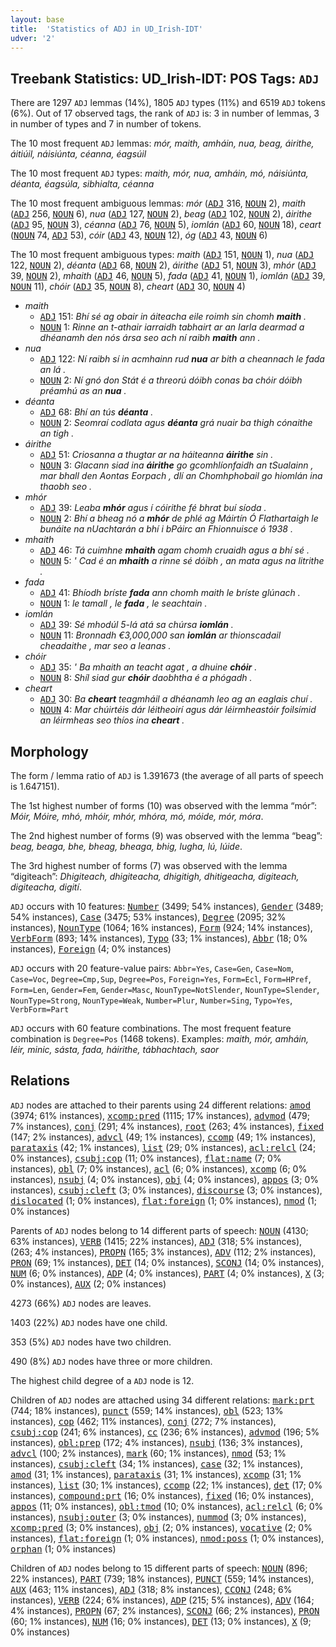 ```yaml
---
layout: base
title:  'Statistics of ADJ in UD_Irish-IDT'
udver: '2'
---
```


## Treebank Statistics: UD_Irish-IDT: POS Tags: `ADJ`

There are 1297 `ADJ` lemmas (14%), 1805 `ADJ` types (11%) and 6519 `ADJ` tokens (6%).
Out of 17 observed tags, the rank of `ADJ` is: 3 in number of lemmas, 3 in number of types and 7 in number of tokens.

The 10 most frequent `ADJ` lemmas: <em>mór, maith, amháin, nua, beag, áirithe, áitiúil, náisiúnta, céanna, éagsúil</em>

The 10 most frequent `ADJ` types:  <em>maith, mór, nua, amháin, mó, náisiúnta, déanta, éagsúla, sibhialta, céanna</em>

The 10 most frequent ambiguous lemmas: <em>mór</em> (<tt><a href="ga_idt-pos-ADJ.html">ADJ</a></tt> 316, <tt><a href="ga_idt-pos-NOUN.html">NOUN</a></tt> 2), <em>maith</em> (<tt><a href="ga_idt-pos-ADJ.html">ADJ</a></tt> 256, <tt><a href="ga_idt-pos-NOUN.html">NOUN</a></tt> 6), <em>nua</em> (<tt><a href="ga_idt-pos-ADJ.html">ADJ</a></tt> 127, <tt><a href="ga_idt-pos-NOUN.html">NOUN</a></tt> 2), <em>beag</em> (<tt><a href="ga_idt-pos-ADJ.html">ADJ</a></tt> 102, <tt><a href="ga_idt-pos-NOUN.html">NOUN</a></tt> 2), <em>áirithe</em> (<tt><a href="ga_idt-pos-ADJ.html">ADJ</a></tt> 95, <tt><a href="ga_idt-pos-NOUN.html">NOUN</a></tt> 3), <em>céanna</em> (<tt><a href="ga_idt-pos-ADJ.html">ADJ</a></tt> 76, <tt><a href="ga_idt-pos-NOUN.html">NOUN</a></tt> 5), <em>iomlán</em> (<tt><a href="ga_idt-pos-ADJ.html">ADJ</a></tt> 60, <tt><a href="ga_idt-pos-NOUN.html">NOUN</a></tt> 18), <em>ceart</em> (<tt><a href="ga_idt-pos-NOUN.html">NOUN</a></tt> 74, <tt><a href="ga_idt-pos-ADJ.html">ADJ</a></tt> 53), <em>cóir</em> (<tt><a href="ga_idt-pos-ADJ.html">ADJ</a></tt> 43, <tt><a href="ga_idt-pos-NOUN.html">NOUN</a></tt> 12), <em>óg</em> (<tt><a href="ga_idt-pos-ADJ.html">ADJ</a></tt> 43, <tt><a href="ga_idt-pos-NOUN.html">NOUN</a></tt> 6)

The 10 most frequent ambiguous types:  <em>maith</em> (<tt><a href="ga_idt-pos-ADJ.html">ADJ</a></tt> 151, <tt><a href="ga_idt-pos-NOUN.html">NOUN</a></tt> 1), <em>nua</em> (<tt><a href="ga_idt-pos-ADJ.html">ADJ</a></tt> 122, <tt><a href="ga_idt-pos-NOUN.html">NOUN</a></tt> 2), <em>déanta</em> (<tt><a href="ga_idt-pos-ADJ.html">ADJ</a></tt> 68, <tt><a href="ga_idt-pos-NOUN.html">NOUN</a></tt> 2), <em>áirithe</em> (<tt><a href="ga_idt-pos-ADJ.html">ADJ</a></tt> 51, <tt><a href="ga_idt-pos-NOUN.html">NOUN</a></tt> 3), <em>mhór</em> (<tt><a href="ga_idt-pos-ADJ.html">ADJ</a></tt> 39, <tt><a href="ga_idt-pos-NOUN.html">NOUN</a></tt> 2), <em>mhaith</em> (<tt><a href="ga_idt-pos-ADJ.html">ADJ</a></tt> 46, <tt><a href="ga_idt-pos-NOUN.html">NOUN</a></tt> 5), <em>fada</em> (<tt><a href="ga_idt-pos-ADJ.html">ADJ</a></tt> 41, <tt><a href="ga_idt-pos-NOUN.html">NOUN</a></tt> 1), <em>iomlán</em> (<tt><a href="ga_idt-pos-ADJ.html">ADJ</a></tt> 39, <tt><a href="ga_idt-pos-NOUN.html">NOUN</a></tt> 11), <em>chóir</em> (<tt><a href="ga_idt-pos-ADJ.html">ADJ</a></tt> 35, <tt><a href="ga_idt-pos-NOUN.html">NOUN</a></tt> 8), <em>cheart</em> (<tt><a href="ga_idt-pos-ADJ.html">ADJ</a></tt> 30, <tt><a href="ga_idt-pos-NOUN.html">NOUN</a></tt> 4)


* <em>maith</em>
  * <tt><a href="ga_idt-pos-ADJ.html">ADJ</a></tt> 151: <em>Bhí sé ag obair in áiteacha eile roimh sin chomh <b>maith</b> .</em>
  * <tt><a href="ga_idt-pos-NOUN.html">NOUN</a></tt> 1: <em>Rinne an t-athair iarraidh tabhairt ar an Iarla dearmad a dhéanamh den nós ársa seo ach ní raibh <b>maith</b> ann .</em>
* <em>nua</em>
  * <tt><a href="ga_idt-pos-ADJ.html">ADJ</a></tt> 122: <em>Ní raibh sí in acmhainn rud <b>nua</b> ar bith a cheannach le fada an lá .</em>
  * <tt><a href="ga_idt-pos-NOUN.html">NOUN</a></tt> 2: <em>Ní gnó don Stát é a threorú dóibh conas ba chóir dóibh préamhú as an <b>nua</b> .</em>
* <em>déanta</em>
  * <tt><a href="ga_idt-pos-ADJ.html">ADJ</a></tt> 68: <em>Bhí an tús <b>déanta</b> .</em>
  * <tt><a href="ga_idt-pos-NOUN.html">NOUN</a></tt> 2: <em>Seomraí codlata agus <b>déanta</b> grá nuair ba thigh cónaithe an tigh .</em>
* <em>áirithe</em>
  * <tt><a href="ga_idt-pos-ADJ.html">ADJ</a></tt> 51: <em>Criosanna a thugtar ar na háiteanna <b>áirithe</b> sin .</em>
  * <tt><a href="ga_idt-pos-NOUN.html">NOUN</a></tt> 3: <em>Glacann siad ina <b>áirithe</b> go gcomhlíonfaidh an tSualainn , mar bhall den Aontas Eorpach , dlí an Chomhphobail go hiomlán ina thaobh seo .</em>
* <em>mhór</em>
  * <tt><a href="ga_idt-pos-ADJ.html">ADJ</a></tt> 39: <em>Leaba <b>mhór</b> agus í cóirithe fé bhrat buí síoda .</em>
  * <tt><a href="ga_idt-pos-NOUN.html">NOUN</a></tt> 2: <em>Bhí a bheag nó a <b>mhór</b> de phlé ag Máirtín Ó Flathartaigh le bunáite na nUachtarán a bhí i bPáirc an Fhionnuisce ó 1938 .</em>
* <em>mhaith</em>
  * <tt><a href="ga_idt-pos-ADJ.html">ADJ</a></tt> 46: <em>Tá cuimhne <b>mhaith</b> agam chomh cruaidh agus a bhí sé .</em>
  * <tt><a href="ga_idt-pos-NOUN.html">NOUN</a></tt> 5: <em>' Cad é an <b>mhaith</b> a rinne sé dóibh , an mata agus na litrithe .</em>
* <em>fada</em>
  * <tt><a href="ga_idt-pos-ADJ.html">ADJ</a></tt> 41: <em>Bhíodh bríste <b>fada</b> ann chomh maith le bríste glúnach .</em>
  * <tt><a href="ga_idt-pos-NOUN.html">NOUN</a></tt> 1: <em>le tamall , le <b>fada</b> , le seachtain .</em>
* <em>iomlán</em>
  * <tt><a href="ga_idt-pos-ADJ.html">ADJ</a></tt> 39: <em>Sé mhodúl 5-lá atá sa chúrsa <b>iomlán</b> .</em>
  * <tt><a href="ga_idt-pos-NOUN.html">NOUN</a></tt> 11: <em>Bronnadh €3,000,000 san <b>iomlán</b> ar thionscadail cheadaithe , mar seo a leanas .</em>
* <em>chóir</em>
  * <tt><a href="ga_idt-pos-ADJ.html">ADJ</a></tt> 35: <em>' Ba mhaith an teacht agat , a dhuine <b>chóir</b> .</em>
  * <tt><a href="ga_idt-pos-NOUN.html">NOUN</a></tt> 8: <em>Shíl siad gur <b>chóir</b> daobhtha é a phógadh .</em>
* <em>cheart</em>
  * <tt><a href="ga_idt-pos-ADJ.html">ADJ</a></tt> 30: <em>Ba <b>cheart</b> teagmháil a dhéanamh leo ag an eaglais chuí .</em>
  * <tt><a href="ga_idt-pos-NOUN.html">NOUN</a></tt> 4: <em>Mar chúirtéis dár léitheoirí agus dár léirmheastóir foilsímid an léirmheas seo thíos ina <b>cheart</b> .</em>

## Morphology

The form / lemma ratio of `ADJ` is 1.391673 (the average of all parts of speech is 1.647151).

The 1st highest number of forms (10) was observed with the lemma “mór”: <em>Móir, Móire, mhó, mhóir, mhór, mhóra, mó, móide, mór, móra</em>.

The 2nd highest number of forms (9) was observed with the lemma “beag”: <em>beag, beaga, bhe, bheag, bheaga, bhig, lugha, lú, lúide</em>.

The 3rd highest number of forms (7) was observed with the lemma “digiteach”: <em>Dhigiteach, dhigiteacha, dhigitigh, dhitigeacha, digiteach, digiteacha, digití</em>.

`ADJ` occurs with 10 features: <tt><a href="ga_idt-feat-Number.html">Number</a></tt> (3499; 54% instances), <tt><a href="ga_idt-feat-Gender.html">Gender</a></tt> (3489; 54% instances), <tt><a href="ga_idt-feat-Case.html">Case</a></tt> (3475; 53% instances), <tt><a href="ga_idt-feat-Degree.html">Degree</a></tt> (2095; 32% instances), <tt><a href="ga_idt-feat-NounType.html">NounType</a></tt> (1064; 16% instances), <tt><a href="ga_idt-feat-Form.html">Form</a></tt> (924; 14% instances), <tt><a href="ga_idt-feat-VerbForm.html">VerbForm</a></tt> (893; 14% instances), <tt><a href="ga_idt-feat-Typo.html">Typo</a></tt> (33; 1% instances), <tt><a href="ga_idt-feat-Abbr.html">Abbr</a></tt> (18; 0% instances), <tt><a href="ga_idt-feat-Foreign.html">Foreign</a></tt> (4; 0% instances)

`ADJ` occurs with 20 feature-value pairs: `Abbr=Yes`, `Case=Gen`, `Case=Nom`, `Case=Voc`, `Degree=Cmp,Sup`, `Degree=Pos`, `Foreign=Yes`, `Form=Ecl`, `Form=HPref`, `Form=Len`, `Gender=Fem`, `Gender=Masc`, `NounType=NotSlender`, `NounType=Slender`, `NounType=Strong`, `NounType=Weak`, `Number=Plur`, `Number=Sing`, `Typo=Yes`, `VerbForm=Part`

`ADJ` occurs with 60 feature combinations.
The most frequent feature combination is `Degree=Pos` (1468 tokens).
Examples: <em>maith, mór, amháin, léir, minic, sásta, fada, háirithe, tábhachtach, saor</em>


## Relations

`ADJ` nodes are attached to their parents using 24 different relations: <tt><a href="ga_idt-dep-amod.html">amod</a></tt> (3974; 61% instances), <tt><a href="ga_idt-dep-xcomp-pred.html">xcomp:pred</a></tt> (1115; 17% instances), <tt><a href="ga_idt-dep-advmod.html">advmod</a></tt> (479; 7% instances), <tt><a href="ga_idt-dep-conj.html">conj</a></tt> (291; 4% instances), <tt><a href="ga_idt-dep-root.html">root</a></tt> (263; 4% instances), <tt><a href="ga_idt-dep-fixed.html">fixed</a></tt> (147; 2% instances), <tt><a href="ga_idt-dep-advcl.html">advcl</a></tt> (49; 1% instances), <tt><a href="ga_idt-dep-ccomp.html">ccomp</a></tt> (49; 1% instances), <tt><a href="ga_idt-dep-parataxis.html">parataxis</a></tt> (42; 1% instances), <tt><a href="ga_idt-dep-list.html">list</a></tt> (29; 0% instances), <tt><a href="ga_idt-dep-acl-relcl.html">acl:relcl</a></tt> (24; 0% instances), <tt><a href="ga_idt-dep-csubj-cop.html">csubj:cop</a></tt> (11; 0% instances), <tt><a href="ga_idt-dep-flat-name.html">flat:name</a></tt> (7; 0% instances), <tt><a href="ga_idt-dep-obl.html">obl</a></tt> (7; 0% instances), <tt><a href="ga_idt-dep-acl.html">acl</a></tt> (6; 0% instances), <tt><a href="ga_idt-dep-xcomp.html">xcomp</a></tt> (6; 0% instances), <tt><a href="ga_idt-dep-nsubj.html">nsubj</a></tt> (4; 0% instances), <tt><a href="ga_idt-dep-obj.html">obj</a></tt> (4; 0% instances), <tt><a href="ga_idt-dep-appos.html">appos</a></tt> (3; 0% instances), <tt><a href="ga_idt-dep-csubj-cleft.html">csubj:cleft</a></tt> (3; 0% instances), <tt><a href="ga_idt-dep-discourse.html">discourse</a></tt> (3; 0% instances), <tt><a href="ga_idt-dep-dislocated.html">dislocated</a></tt> (1; 0% instances), <tt><a href="ga_idt-dep-flat-foreign.html">flat:foreign</a></tt> (1; 0% instances), <tt><a href="ga_idt-dep-nmod.html">nmod</a></tt> (1; 0% instances)

Parents of `ADJ` nodes belong to 14 different parts of speech: <tt><a href="ga_idt-pos-NOUN.html">NOUN</a></tt> (4130; 63% instances), <tt><a href="ga_idt-pos-VERB.html">VERB</a></tt> (1415; 22% instances), <tt><a href="ga_idt-pos-ADJ.html">ADJ</a></tt> (318; 5% instances),  (263; 4% instances), <tt><a href="ga_idt-pos-PROPN.html">PROPN</a></tt> (165; 3% instances), <tt><a href="ga_idt-pos-ADV.html">ADV</a></tt> (112; 2% instances), <tt><a href="ga_idt-pos-PRON.html">PRON</a></tt> (69; 1% instances), <tt><a href="ga_idt-pos-DET.html">DET</a></tt> (14; 0% instances), <tt><a href="ga_idt-pos-SCONJ.html">SCONJ</a></tt> (14; 0% instances), <tt><a href="ga_idt-pos-NUM.html">NUM</a></tt> (6; 0% instances), <tt><a href="ga_idt-pos-ADP.html">ADP</a></tt> (4; 0% instances), <tt><a href="ga_idt-pos-PART.html">PART</a></tt> (4; 0% instances), <tt><a href="ga_idt-pos-X.html">X</a></tt> (3; 0% instances), <tt><a href="ga_idt-pos-AUX.html">AUX</a></tt> (2; 0% instances)

4273 (66%) `ADJ` nodes are leaves.

1403 (22%) `ADJ` nodes have one child.

353 (5%) `ADJ` nodes have two children.

490 (8%) `ADJ` nodes have three or more children.

The highest child degree of a `ADJ` node is 12.

Children of `ADJ` nodes are attached using 34 different relations: <tt><a href="ga_idt-dep-mark-prt.html">mark:prt</a></tt> (744; 18% instances), <tt><a href="ga_idt-dep-punct.html">punct</a></tt> (559; 14% instances), <tt><a href="ga_idt-dep-obl.html">obl</a></tt> (523; 13% instances), <tt><a href="ga_idt-dep-cop.html">cop</a></tt> (462; 11% instances), <tt><a href="ga_idt-dep-conj.html">conj</a></tt> (272; 7% instances), <tt><a href="ga_idt-dep-csubj-cop.html">csubj:cop</a></tt> (241; 6% instances), <tt><a href="ga_idt-dep-cc.html">cc</a></tt> (236; 6% instances), <tt><a href="ga_idt-dep-advmod.html">advmod</a></tt> (196; 5% instances), <tt><a href="ga_idt-dep-obl-prep.html">obl:prep</a></tt> (172; 4% instances), <tt><a href="ga_idt-dep-nsubj.html">nsubj</a></tt> (136; 3% instances), <tt><a href="ga_idt-dep-advcl.html">advcl</a></tt> (100; 2% instances), <tt><a href="ga_idt-dep-mark.html">mark</a></tt> (60; 1% instances), <tt><a href="ga_idt-dep-nmod.html">nmod</a></tt> (53; 1% instances), <tt><a href="ga_idt-dep-csubj-cleft.html">csubj:cleft</a></tt> (34; 1% instances), <tt><a href="ga_idt-dep-case.html">case</a></tt> (32; 1% instances), <tt><a href="ga_idt-dep-amod.html">amod</a></tt> (31; 1% instances), <tt><a href="ga_idt-dep-parataxis.html">parataxis</a></tt> (31; 1% instances), <tt><a href="ga_idt-dep-xcomp.html">xcomp</a></tt> (31; 1% instances), <tt><a href="ga_idt-dep-list.html">list</a></tt> (30; 1% instances), <tt><a href="ga_idt-dep-ccomp.html">ccomp</a></tt> (22; 1% instances), <tt><a href="ga_idt-dep-det.html">det</a></tt> (17; 0% instances), <tt><a href="ga_idt-dep-compound-prt.html">compound:prt</a></tt> (16; 0% instances), <tt><a href="ga_idt-dep-fixed.html">fixed</a></tt> (16; 0% instances), <tt><a href="ga_idt-dep-appos.html">appos</a></tt> (11; 0% instances), <tt><a href="ga_idt-dep-obl-tmod.html">obl:tmod</a></tt> (10; 0% instances), <tt><a href="ga_idt-dep-acl-relcl.html">acl:relcl</a></tt> (6; 0% instances), <tt><a href="ga_idt-dep-nsubj-outer.html">nsubj:outer</a></tt> (3; 0% instances), <tt><a href="ga_idt-dep-nummod.html">nummod</a></tt> (3; 0% instances), <tt><a href="ga_idt-dep-xcomp-pred.html">xcomp:pred</a></tt> (3; 0% instances), <tt><a href="ga_idt-dep-obj.html">obj</a></tt> (2; 0% instances), <tt><a href="ga_idt-dep-vocative.html">vocative</a></tt> (2; 0% instances), <tt><a href="ga_idt-dep-flat-foreign.html">flat:foreign</a></tt> (1; 0% instances), <tt><a href="ga_idt-dep-nmod-poss.html">nmod:poss</a></tt> (1; 0% instances), <tt><a href="ga_idt-dep-orphan.html">orphan</a></tt> (1; 0% instances)

Children of `ADJ` nodes belong to 15 different parts of speech: <tt><a href="ga_idt-pos-NOUN.html">NOUN</a></tt> (896; 22% instances), <tt><a href="ga_idt-pos-PART.html">PART</a></tt> (739; 18% instances), <tt><a href="ga_idt-pos-PUNCT.html">PUNCT</a></tt> (559; 14% instances), <tt><a href="ga_idt-pos-AUX.html">AUX</a></tt> (463; 11% instances), <tt><a href="ga_idt-pos-ADJ.html">ADJ</a></tt> (318; 8% instances), <tt><a href="ga_idt-pos-CCONJ.html">CCONJ</a></tt> (248; 6% instances), <tt><a href="ga_idt-pos-VERB.html">VERB</a></tt> (224; 6% instances), <tt><a href="ga_idt-pos-ADP.html">ADP</a></tt> (215; 5% instances), <tt><a href="ga_idt-pos-ADV.html">ADV</a></tt> (164; 4% instances), <tt><a href="ga_idt-pos-PROPN.html">PROPN</a></tt> (67; 2% instances), <tt><a href="ga_idt-pos-SCONJ.html">SCONJ</a></tt> (66; 2% instances), <tt><a href="ga_idt-pos-PRON.html">PRON</a></tt> (60; 1% instances), <tt><a href="ga_idt-pos-NUM.html">NUM</a></tt> (16; 0% instances), <tt><a href="ga_idt-pos-DET.html">DET</a></tt> (13; 0% instances), <tt><a href="ga_idt-pos-X.html">X</a></tt> (9; 0% instances)

